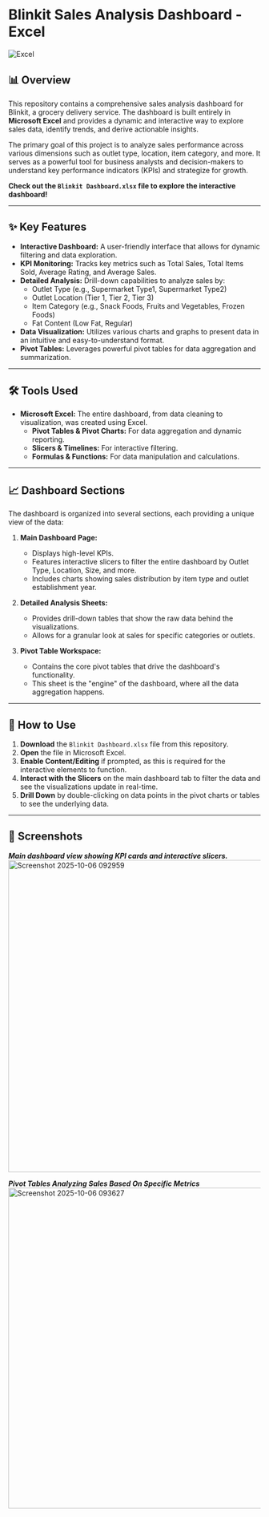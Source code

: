 # Blinkit Sales Analysis Dashboard - Excel

![Excel](https://img.shields.io/badge/Microsoft_Excel-217346?style=for-the-badge&logo=microsoft-excel&logoColor=white)

## 📊 Overview

This repository contains a comprehensive sales analysis dashboard for Blinkit, a grocery delivery service. The dashboard is built entirely in **Microsoft Excel** and provides a dynamic and interactive way to explore sales data, identify trends, and derive actionable insights.

The primary goal of this project is to analyze sales performance across various dimensions such as outlet type, location, item category, and more. It serves as a powerful tool for business analysts and decision-makers to understand key performance indicators (KPIs) and strategize for growth.

**Check out the `Blinkit Dashboard.xlsx` file to explore the interactive dashboard!**

---

## ✨ Key Features

-   **Interactive Dashboard:** A user-friendly interface that allows for dynamic filtering and data exploration.
-   **KPI Monitoring:** Tracks key metrics such as Total Sales, Total Items Sold, Average Rating, and Average Sales.
-   **Detailed Analysis:** Drill-down capabilities to analyze sales by:
    -   Outlet Type (e.g., Supermarket Type1, Supermarket Type2)
    -   Outlet Location (Tier 1, Tier 2, Tier 3)
    -   Item Category (e.g., Snack Foods, Fruits and Vegetables, Frozen Foods)
    -   Fat Content (Low Fat, Regular)
-   **Data Visualization:** Utilizes various charts and graphs to present data in an intuitive and easy-to-understand format.
-   **Pivot Tables:** Leverages powerful pivot tables for data aggregation and summarization.

---

## 🛠️ Tools Used

-   **Microsoft Excel:** The entire dashboard, from data cleaning to visualization, was created using Excel.
    -   **Pivot Tables & Pivot Charts:** For data aggregation and dynamic reporting.
    -   **Slicers & Timelines:** For interactive filtering.
    -   **Formulas & Functions:** For data manipulation and calculations.

---

## 📈 Dashboard Sections

The dashboard is organized into several sections, each providing a unique view of the data:

1.  **Main Dashboard Page:**
    -   Displays high-level KPIs.
    -   Features interactive slicers to filter the entire dashboard by Outlet Type, Location, Size, and more.
    -   Includes charts showing sales distribution by item type and outlet establishment year.

2.  **Detailed Analysis Sheets:**
    -   Provides drill-down tables that show the raw data behind the visualizations.
    -   Allows for a granular look at sales for specific categories or outlets.

3.  **Pivot Table Workspace:**
    -   Contains the core pivot tables that drive the dashboard's functionality.
    -   This sheet is the "engine" of the dashboard, where all the data aggregation happens.

---

## 🚀 How to Use

1.  **Download** the `Blinkit Dashboard.xlsx` file from this repository.
2.  **Open** the file in Microsoft Excel.
3.  **Enable Content/Editing** if prompted, as this is required for the interactive elements to function.
4.  **Interact with the Slicers** on the main dashboard tab to filter the data and see the visualizations update in real-time.
5.  **Drill Down** by double-clicking on data points in the pivot charts or tables to see the underlying data.

---

## 📸 Screenshots

***Main dashboard view showing KPI cards and interactive slicers.***<img width="1524" height="623" alt="Screenshot 2025-10-06 092959" src="https://github.com/user-attachments/assets/116eaac6-10b8-47dd-9f28-28d15e4ba9a4" />

***Pivot Tables Analyzing Sales Based On Specific Metrics***<img width="980" height="640" alt="Screenshot 2025-10-06 093627" src="https://github.com/user-attachments/assets/cf4785d8-0016-4ee1-ab85-de66e58c5c51" />




